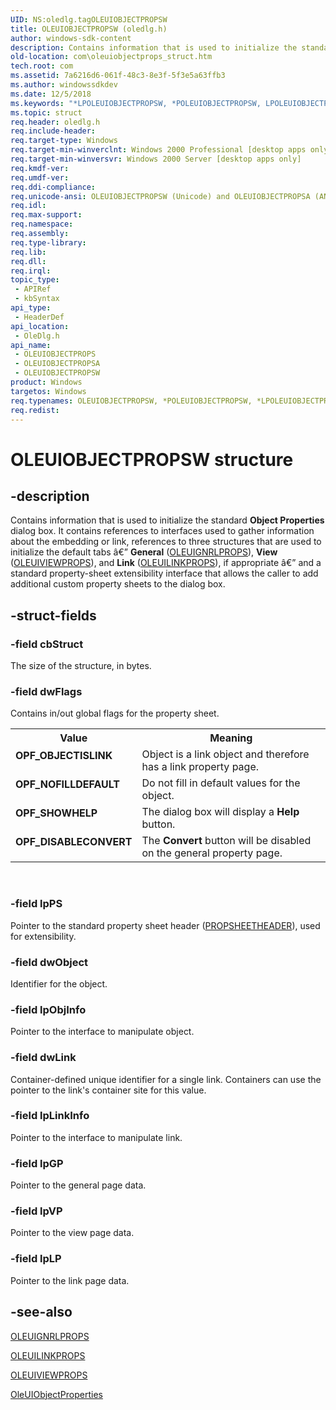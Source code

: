 ```yaml
---
UID: NS:oledlg.tagOLEUIOBJECTPROPSW
title: OLEUIOBJECTPROPSW (oledlg.h)
author: windows-sdk-content
description: Contains information that is used to initialize the standard Object Properties dialog box.
old-location: com\oleuiobjectprops_struct.htm
tech.root: com
ms.assetid: 7a6216d6-061f-48c3-8e3f-5f3e5a63ffb3
ms.author: windowssdkdev
ms.date: 12/5/2018
ms.keywords: "*LPOLEUIOBJECTPROPSW, *POLEUIOBJECTPROPSW, LPOLEUIOBJECTPROPS, LPOLEUIOBJECTPROPS structure pointer [COM], OLEUIOBJECTPROPS, OLEUIOBJECTPROPS structure [COM], OLEUIOBJECTPROPSA, OLEUIOBJECTPROPSW, OPF_DISABLECONVERT, OPF_NOFILLDEFAULT, OPF_OBJECTISLINK, OPF_SHOWHELP, POLEUIOBJECTPROPS, POLEUIOBJECTPROPS structure pointer [COM], _ole_OLEUIOBJECTPROPS, com.oleuiobjectprops_struct, oledlg/LPOLEUIOBJECTPROPS, oledlg/OLEUIOBJECTPROPS, oledlg/OLEUIOBJECTPROPSA, oledlg/OLEUIOBJECTPROPSW, oledlg/POLEUIOBJECTPROPS"
ms.topic: struct
req.header: oledlg.h
req.include-header: 
req.target-type: Windows
req.target-min-winverclnt: Windows 2000 Professional [desktop apps only]
req.target-min-winversvr: Windows 2000 Server [desktop apps only]
req.kmdf-ver: 
req.umdf-ver: 
req.ddi-compliance: 
req.unicode-ansi: OLEUIOBJECTPROPSW (Unicode) and OLEUIOBJECTPROPSA (ANSI)
req.idl: 
req.max-support: 
req.namespace: 
req.assembly: 
req.type-library: 
req.lib: 
req.dll: 
req.irql: 
topic_type:
 - APIRef
 - kbSyntax
api_type:
 - HeaderDef
api_location:
 - OleDlg.h
api_name:
 - OLEUIOBJECTPROPS
 - OLEUIOBJECTPROPSA
 - OLEUIOBJECTPROPSW
product: Windows
targetos: Windows
req.typenames: OLEUIOBJECTPROPSW, *POLEUIOBJECTPROPSW, *LPOLEUIOBJECTPROPSW
req.redist: 
---
```


# OLEUIOBJECTPROPSW structure


## -description


Contains information that is used to initialize the standard <b>Object Properties</b> dialog box. It contains references to interfaces used to gather information about the embedding or link, references to three structures that are used to initialize the default tabs â€” <b>General</b> (<a href="https://msdn.microsoft.com/851d66c8-94a7-47ab-95f4-12a34897de20">OLEUIGNRLPROPS</a>), <b>View</b> (<a href="https://msdn.microsoft.com/e45565c5-185e-4143-a5c2-d0b273b5086e">OLEUIVIEWPROPS</a>), and <b>Link</b> (<a href="https://msdn.microsoft.com/3f355ce8-adc3-4878-a8b4-3f7d94547ef1">OLEUILINKPROPS</a>), if appropriate â€” and a standard property-sheet extensibility interface that allows the caller to add additional custom property sheets to the dialog box.




## -struct-fields




### -field cbStruct

The size of the structure, in bytes.


### -field dwFlags

Contains in/out global flags for the property sheet.

<table>
<tr>
<th>Value</th>
<th>Meaning</th>
</tr>
<tr>
<td width="40%"><a id="OPF_OBJECTISLINK"></a><a id="opf_objectislink"></a><dl>
<dt><b>OPF_OBJECTISLINK</b></dt>
</dl>
</td>
<td width="60%">
Object is a link object and therefore has a link property page.

</td>
</tr>
<tr>
<td width="40%"><a id="OPF_NOFILLDEFAULT"></a><a id="opf_nofilldefault"></a><dl>
<dt><b>OPF_NOFILLDEFAULT</b></dt>
</dl>
</td>
<td width="60%">
Do not fill in default values for the object.

</td>
</tr>
<tr>
<td width="40%"><a id="OPF_SHOWHELP"></a><a id="opf_showhelp"></a><dl>
<dt><b>OPF_SHOWHELP</b></dt>
</dl>
</td>
<td width="60%">
The dialog box will display a <b>Help</b> button.

</td>
</tr>
<tr>
<td width="40%"><a id="OPF_DISABLECONVERT"></a><a id="opf_disableconvert"></a><dl>
<dt><b>OPF_DISABLECONVERT</b></dt>
</dl>
</td>
<td width="60%">
The <b>Convert</b> button will be disabled on the general property page.

</td>
</tr>
</table>
 


### -field lpPS

Pointer to the standard property sheet header (<a href="https://msdn.microsoft.com/en-us/library/Bb774546(v=VS.85).aspx">PROPSHEETHEADER</a>), used for extensibility.


### -field dwObject

Identifier for the object.


### -field lpObjInfo

Pointer to the interface to manipulate object.


### -field dwLink

Container-defined unique identifier for a single link. Containers can use the pointer to the link's container site for this value.


### -field lpLinkInfo

 Pointer to the interface to manipulate link.


### -field lpGP

 Pointer to the general page data.


### -field lpVP

Pointer to the view page data.


### -field lpLP

Pointer to the link page data.


## -see-also




<a href="https://msdn.microsoft.com/851d66c8-94a7-47ab-95f4-12a34897de20">OLEUIGNRLPROPS</a>



<a href="https://msdn.microsoft.com/3f355ce8-adc3-4878-a8b4-3f7d94547ef1">OLEUILINKPROPS</a>



<a href="https://msdn.microsoft.com/e45565c5-185e-4143-a5c2-d0b273b5086e">OLEUIVIEWPROPS</a>



<a href="https://msdn.microsoft.com/591f6056-2e5f-4e58-8806-9a0093de2463">OleUIObjectProperties</a>
 

 

